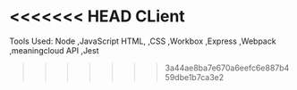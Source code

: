 <<<<<<< HEAD
CLient
=======
Tools Used:
Node
,JavaScript
HTML,
,CSS
,Workbox
,Express
,Webpack
,meaningcloud API
,Jest

>>>>>>> 3a44ae8ba7e670a6eefc6e887b459dbe1b7ca3e2
